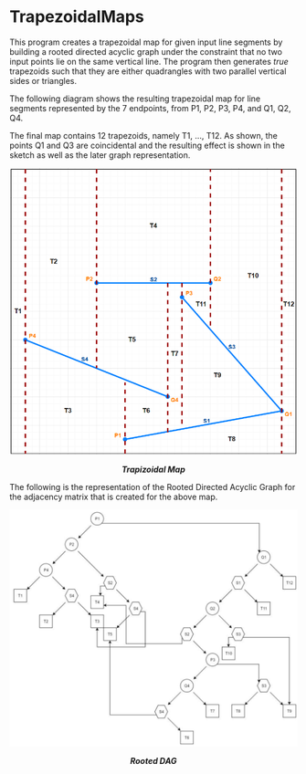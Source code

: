 # TrapezoidalMaps

This program creates a trapezoidal map for given input line segments by building a rooted directed acyclic graph under the constraint that no two input points lie on the same vertical line. The program then generates <i>true</i> trapezoids such that they are either quadrangles with two parallel vertical sides or triangles.

The following diagram shows the resulting trapezoidal map for line segments represented by the 7 endpoints, from P1, P2, P3, P4, and Q1, Q2, Q4.

The final map contains 12 trapezoids, namely T1, …, T12. As shown, the points Q1 and Q3 are coincidental and the resulting effect is shown in the sketch as well as the later graph representation.

<p align="center">
	<img src="https://github.com/ad8454/TrapezoidalMaps/blob/master/tZMap.PNG" width="600">
  <div align="center"><i><b>Trapizoidal Map</b></i></div>
</p>



The following is the representation of the Rooted Directed Acyclic Graph for the adjacency matrix that is created for the above map.

<p align="center">
	<img src="https://github.com/ad8454/TrapezoidalMaps/blob/master/graph.PNG" width="600">
  <div align="center"><i><b>Rooted DAG</b></i></div>
</p>
